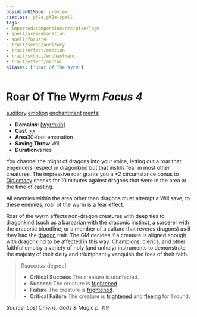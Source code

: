 ```yaml
---
obsidianUIMode: preview
cssclass: pf2e,pf2e-spell
tags:
- imported/compendium/src/pf2e/logm
- spell/area/emanation
- spell/focus/4
- trait/sense/auditory
- trait/effect/emotion
- trait/school/enchantment
- trait/effect/mental
aliases: ["Roar Of The Wyrm"]
---
```

# Roar Of The Wyrm *Focus 4*   
[auditory](auditory.md)  [emotion](emotion.md)  [enchantment](enchantment.md)  [mental](mental.md)  

- **Domains**: [[wyrmkin](../setting/domains.md#Wyrmkin)]
- **Cast** [>>](chapter-9-playing-the-game.md#Actions "Two-Action") 
- **Area**30-foot emanation
- **Saving Throw** Will
- **Duration**varies

You channel the might of dragons into your voice, letting out a roar that engenders respect in dragonkind but that instills fear in most other creatures. The impressive roar grants you a +2 circumstance bonus to [Diplomacy](../skills.md#Diplomacy) checks for 10 minutes against dragons that were in the area at the time of casting.

All enemies within the area other than dragons must attempt a Will save; to these enemies, roar of the wyrm is a [fear](rules/traits/fear.md) effect.

Roar of the wyrm affects non-dragon creatures with deep ties to dragonkind (such as a barbarian with the draconic instinct, a sorcerer with the draconic bloodline, or a member of a culture that reveres dragons) as if they had the [dragon](dragon.md) trait. The GM decides if a creature is aligned enough with dragonkind to be affected in this way. Champions, clerics, and other faithful employ a variety of holy (and unholy) instruments to demonstrate the majesty of their deity and triumphantly vanquish the foes of their faith.

> [!success-degree] 
> - **Critical Success** The creature is unaffected.
> - **Success** The creature is [frightened](conditions.md#Frightened).
> - **Failure** The creature is [frightened](conditions.md#Frightened).
> - **Critical Failure** The creature is [frightened](conditions.md#Frightened) and [fleeing](conditions.md#Fleeing) for 1 round.

*Source: Lost Omens: Gods & Magic p. 119*